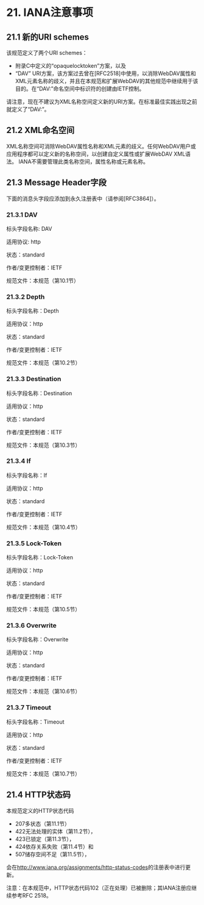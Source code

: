 # 21. IANA注意事项

## 21.1 新的URI schemes

该规范定义了两个URI schemes：
- 附录C中定义的“opaquelocktoken”方案，以及
- “DAV” URI方案，该方案过去曾在[RFC2518]中使用，以消除WebDAV属性和XML元素名称的歧义，并且在本规范和扩展WebDAV的其他规范中继续用于该目的。在“DAV:”命名空间中标识符的创建由IETF控制。

请注意，现在不建议为XML名称空间定义新的URI方案。在标准最佳实践出现之前就定义了“DAV:”。

## 21.2 XML命名空间

XML名称空间可消除WebDAV属性名称和XML元素的歧义。任何WebDAV用户或应用程序都可以定义新的名称空间，以创建自定义属性或扩展WebDAV XML语法。 IANA不需要管理此类名称空间，属性名称或元素名称。

## 21.3 Message Header字段

下面的消息头字段应添加到永久注册表中（请参阅[RFC3864]）。

### 21.3.1 DAV

标头字段名称: DAV

适用协议: http

状态：standard

作者/变更控制者：IETF

规范文件：本规范（第10.1节）

### 21.3.2 Depth

标头字段名称：Depth

适用协议：http

状态：standard

作者/变更控制者：IETF

规范文件：本规范（第10.2节）

### 21.3.3 Destination

标头字段名称：Destination

适用协议：http

状态：standard

作者/变更控制者：IETF

规范文件：本规范（第10.3节）

### 21.3.4 If

标头字段名称：If

适用协议：http

状态：standard

作者/变更控制者：IETF

规范文件：本规范（第10.4节）

### 21.3.5 Lock-Token

标头字段名称：Lock-Token

适用协议：http

状态：standard

作者/变更控制者：IETF

规范文件：本规范（第10.5节）

### 21.3.6 Overwrite

标头字段名称：Overwrite

适用协议：http

状态：standard

作者/变更控制者：IETF

规范文件：本规范（第10.6节）

### 21.3.7 Timeout

标头字段名称：Timeout

适用协议：http

状态：standard

作者/变更控制者：IETF

规范文件：本规范（第10.7节）

## 21.4 HTTP状态码

本规范定义的HTTP状态代码
- 207多状态（第11.1节）
- 422无法处理的实体（第11.2节），
- 423已锁定（第11.3节），
- 424依存关系失败（第11.4节）和
- 507储存空间不足（第11.5节），

会在<http://www.iana.org/assignments/http-status-codes>的注册表中进行更新。

注意：在本规范中，HTTP状态代码102（正在处理）已被删除；其IANA注册应继续参考RFC 2518。